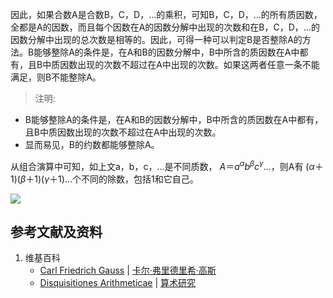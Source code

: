 因此，如果合数A是合数B，C，D，…的乘积，可知B，C，D，…的所有质因数，全都是A的因数，而且每个因数在A的因数分解中出现的次数和在B，C，D，…的因数分解中出现的总次数是相等的。因此，可得一种可以判定B是否整除A的方法。B能够整除A的条件是，在A和B的因数分解中，B中所含的质因数在A中都有，且B中质因数出现的次数不超过在A中出现的次数。如果这两者任意一条不能满足，则B不能整除A。

> 注明:
>  
- B能够整除A的条件是，在A和B的因数分解中，B中所含的质因数在A中都有，且B中质因数出现的次数不超过在A中出现的次数。
- 显而易见，B的约数都能够整除A。

从组合演算中可知，如上文a，b，c，…是不同质数， $A＝a^αb^βc^γ…$，则A有 $(α＋1)(β＋1)(γ＋1)…$个不同的除数，包括1和它自己。

![](/images/数论/高斯的算术研究中典型的推演实验/章2/定理17/17-1.jpg)

## 参考文献及资料

1. 维基百科
	- [Carl Friedrich Gauss](https://en.wikipedia.org/wiki/Carl_Friedrich_Gauss) | [卡尔·弗里德里希·高斯](https://zh.wikipedia.org/wiki/%E5%8D%A1%E7%88%BE%C2%B7%E5%BC%97%E9%87%8C%E5%BE%B7%E9%87%8C%E5%B8%8C%C2%B7%E9%AB%98%E6%96%AF) 
	- [Disquisitiones Arithmeticae](https://en.wikipedia.org/wiki/Disquisitiones_Arithmeticae) | [算术研究](https://zh.wikipedia.org/wiki/算术研究) 



